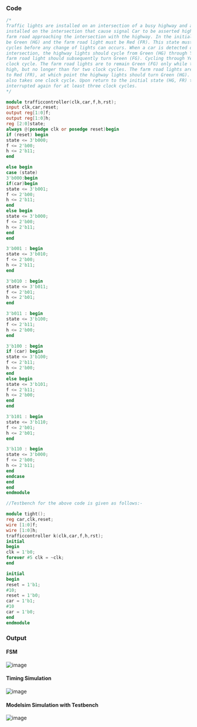 ### Code
```Verilog
/*
Traffic lights are installed on an intersection of a busy highway and a local farm road. Detectors are
installed on the intersection that cause signal Car to be asserted high in the presence of a car on the
farm road approaching the intersection with the highway. In the initial state, the highway lights must
be Green (HG) and the farm road light must be Red (FR). This state must remain for at least three clock
cycles before any change of lights can occurs. When a car is detected on the farm road approaching the
intersection, the highway lights should cycle from Green (HG) through Yellow (HY) to Red (HR), and the
farm road light should subsequently turn Green (FG). Cycling through Yellow (HY) lights should take one
clock cycle. The farm road lights are to remain Green (FG) only while the detector's signal Car remains
high, but no longer than for two clock cycles. The farm road lights are then to cycle through Yellow (FY)
to Red (FR), at which point the highway lights should turn Green (HG). Cycling through farm road yellow (FY)
also takes one clock cycle. Upon return to the initial state (HG, FR) the highway lights are not to be
interrupted again for at least three clock cycles.
*/

module trafficcontroller(clk,car,f,h,rst);
input clk,car,reset;
output reg[1:0]f;
output reg[1:0]h;
reg [2:0]state;
always @(posedge clk or posedge reset)begin
if (reset) begin
state <= 3'b000;
f <= 2'b00;
h <= 2'b11;
end

else begin
case (state)
3'b000:begin
if(car)begin
state <= 3'b001;
f <= 2'b00;
h <= 2'b11;
end
else begin 
state <= 3'b000;
f <= 2'b00;
h <= 2'b11;
end
end

3'b001 : begin
state <= 3'b010;
f <= 2'b00;
h <= 2'b11;
end

3'b010 : begin
state <= 3'b011;
f <= 2'b01;
h <= 2'b01;
end

3'b011 : begin
state <= 3'b100;
f <= 2'b11;
h <= 2'b00;
end

3'b100 : begin
if (car) begin
state <= 3'b100;
f <= 2'b11;
h <= 2'b00;
end
else begin
state <= 3'b101;
f <= 2'b11;
h <= 2'b00;
end
end

3'b101 : begin
state <= 3'b110;
f <= 2'b01;
h <= 2'b01;
end

3'b110 : begin
state <= 3'b000;
f <= 2'b00;
h <= 2'b11;
end
endcase
end
end
endmodule

//Testbench for the above code is given as follows:-

module tight();
reg car,clk,reset;
wire [1:0]f;
wire [1:0]h;
trafficcontroller k(clk,car,f,h,rst);
initial 
begin
clk = 1'b0;
forever #5 clk = ~clk;
end

initial
begin
reset = 1'b1;
#10;
reset = 1'b0;
car = 1'b1;
#10
car = 1'b0;
end
endmodule
```

### Output
#### FSM
![image](https://github.com/userofmeet27/Verilog/assets/154442221/22b2108f-5988-4305-8e4f-af9d69c8a4df)
#### Timing Simulation
![image](https://github.com/userofmeet27/Verilog/assets/154442221/82d0fb28-7bad-4fa8-ac6e-16a274855862)
#### Modelsim Simulation with Testbench
![image](https://github.com/userofmeet27/Verilog/assets/154442221/025f1dc2-f196-4e2c-a026-84cff0b5b14b)
